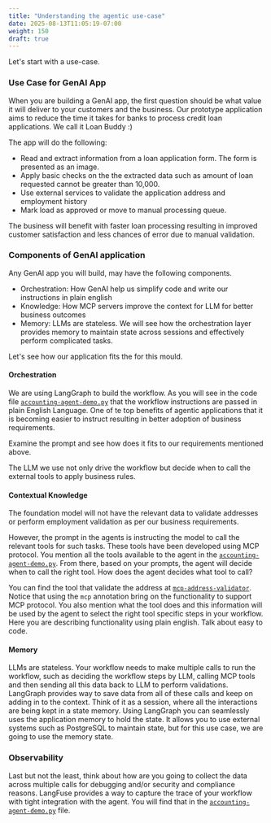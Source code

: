 ```yaml
---
title: "Understanding the agentic use-case"
date: 2025-08-13T11:05:19-07:00
weight: 150
draft: true
---
```


Let's start with a use-case.

### Use Case for GenAI App

When you are building a GenAI app, the first question should be what value it will deliver to your customers and the business.
Our prototype application aims to reduce the time it takes for banks to process credit loan applications. We call it Loan Buddy :)

The app will do the following:

- Read and extract information from a loan application form. The form is presented as an image.
- Apply basic checks on the the extracted data such as amount of loan requested cannot be greater than 10,000.
- Use external services to validate the application address and employment history
- Mark load as approved or move to manual processing queue.

The business will benefit with faster loan processing resulting in improved customer satisfaction and less chances of error due to manual validation.

### Components of GenAI application

Any GenAI app you will build, may have the following components.

- Orchestration: How GenAI help us simplify code and write our instructions in plain english
- Knowledge: How MCP servers improve the context for LLM for better business outcomes
- Memory: LLMs are stateless. We will see how the orchestration layer provides memory to maintain state across sessions and effectively perform complicated tasks.

Let's see how our application fits the for this mould.

#### Orchestration

We are using LangGraph to build the workflow. As you will see in the code file [`accounting-agent-demo.py`](../../static/code/accounting-agent-demo.py) that the workflow instructions are passed in plain English Language. One of te top benefits of agentic applications that it is becoming easier to instruct resulting in better adoption of business requirements.

Examine the prompt and see how does it fits to our requirements mentioned above.

The LLM we use not only drive the workflow but decide when to call the external tools to apply business rules.

#### Contextual Knowledge

The foundation model will not have the relevant data to validate addresses or perform employment validation as per our business requirements.

However, the prompt in the agents is instructing the model to call the relevant tools for such tasks. These tools have been developed using MCP protocol.
You mention all the tools available to the agent in the [`accounting-agent-demo.py`](../../static/code/accounting-agent-demo.py). From there, based on your prompts, the agent will decide when to call the right tool. How does the agent decides what tool to call?

You can find the tool that validate the address at [`mcp-address-validator`](../../static/code/mcp-company-validatior.py). Notice that using the `mcp` annotation bring on the functionality to support MCP protocol. You also mention what the tool does and this information will be used by the agent to select the right tool specific steps in your workflow. Here you are describing functionality using plain english. Talk about easy to code.

#### Memory

LLMs are stateless. Your workflow needs to make multiple calls to run the workflow, such as deciding the workflow steps by LLM, calling MCP tools and then sending all this data back to LLM to perform validations. LangGraph provides way to save data from all of these calls and keep on adding in to the context. Think of it as a session, where all the interactions are being kept in a state memory. Using LangGraph you can seamlessly uses the application memory to hold the state. It allows you to use external systems such as PostgreSQL to maintain state, but for this use case, we are going to use the memory state.

### Observability

Last but not the least, think about how are you going to collect the data across multiple calls for debugging and/or security and compliance reasons. LangFuse provides a way to capture the trace of your workflow with tight integration with the agent. You will find that in the [`accounting-agent-demo.py`](../../static/code/accounting-agent-demo.py) file.
